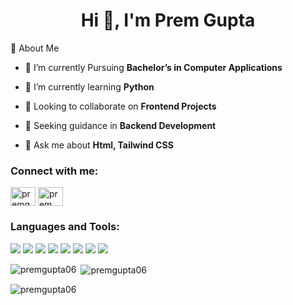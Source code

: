 

<h1 align="center">Hi 👋, I'm Prem Gupta</h1>


🚀 About Me 
- 🔭 I’m currently Pursuing **Bachelor’s in Computer Applications**

- 🌱 I’m currently learning **Python**
- 👯 Looking to collaborate on **Frontend Projects** 

- 🤝 Seeking guidance in **Backend Development**

- 💬 Ask me about **Html, Tailwind CSS**

<h3 align="left">Connect with me:</h3>
<p align="left">
<a href="https://twitter.com/premgupta153362" target="blank"><img align="center" src="https://raw.githubusercontent.com/rahuldkjain/github-profile-readme-generator/master/src/images/icons/Social/twitter.svg" alt="premgupta153362" height="30" width="40" /></a>
<a href="https://linkedin.com/in/prem gupta" target="blank"><img align="center" src="https://raw.githubusercontent.com/rahuldkjain/github-profile-readme-generator/master/src/images/icons/Social/linked-in-alt.svg" alt="prem gupta" height="30" width="40" /></a>
</p>

<h3 align="left">Languages and Tools:</h3>
<p align="left">
  <img src="https://img.shields.io/badge/HTML5-E34F26?style=for-the-badge&logo=html5&logoColor=white" />
  <img src="https://img.shields.io/badge/CSS3-1572B6?style=for-the-badge&logo=css3&logoColor=white" />
  <img src="https://img.shields.io/badge/JavaScript-F7DF1E?style=for-the-badge&logo=javascript&logoColor=black" />
  <img src="https://img.shields.io/badge/TailwindCSS-38B2AC?style=for-the-badge&logo=tailwind-css&logoColor=white" />
  <img src="https://img.shields.io/badge/Node.js-339933?style=for-the-badge&logo=node.js&logoColor=white" />
  <img src="https://img.shields.io/badge/Python-3776AB?style=for-the-badge&logo=python&logoColor=white" />
  <img src="https://img.shields.io/badge/C-00599C?style=for-the-badge&logo=c&logoColor=white" />
  <img src="https://img.shields.io/badge/Java-00599C?style=for-the-badge&logo=java&logoColor=white" />


<p><img align="left" src="https://github-readme-stats.vercel.app/api/top-langs?username=premgupta06&show_icons=true&locale=en&layout=compact" alt="premgupta06" /></p>


<p>&nbsp;<img align="center" src="https://github-readme-stats.vercel.app/api?username=premgupta06&show_icons=true&locale=en" alt="premgupta06" /></p>

<p><img align="center" src="https://github-readme-streak-stats.herokuapp.com/?user=premgupta06&" alt="premgupta06" /></p>
